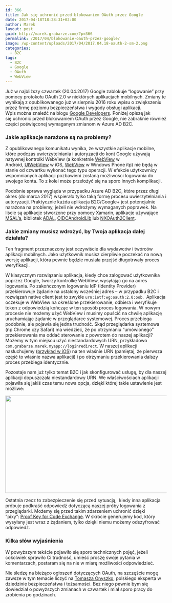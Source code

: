 ```yaml
---
id: 366
title: Jak się uchronić przed blokowaniem OAuth przez Google
date: 2017-04-18T18:28:31+02:00
author: Marek
layout: post
guid: http://marek.grabarze.com/?p=366
permalink: /2017/04/blokowanie-oauth-przez-google/
image: /wp-content/uploads/2017/04/2017.04.18-oauth-2-sm-2.png
categories:
  - B2C
tags:
  - B2C
  - Google
  - OAuth
  - WebView
---
```

Już w najbliższy czwartek (20.04.2017) Google zablokuje &#8220;logowanie&#8221; przy pomocy protokołu OAuth 2.0 w niektórych aplikacjach mobilnych. Zmiany te wynikają z opublikowanego już w sierpniu 2016 roku wpisu o zwiększeniu przez firmę poziomu bezpieczeństwa i wygody obsługi aplikacji. Wpis można znaleźć na blogu <a href="https://developers.googleblog.com/2016/08/modernizing-oauth-interactions-in-native-apps.html" target="_blank" rel="noopener noreferrer">Google Developers</a>. Poniżej opiszę jak się uchronić przed blokowaniem OAuth przez Google, nie zabraknie również części poświęconej wymaganym zmianom w Azure AD B2C.

### Jakie aplikacje narażone są na problemy?

Z opublikowanego komunikatu wynika, że wszystkie aplikacje mobilne, które podczas uwierzytelniania i autoryzacji do kont Google używają natywnej kontrolki WebView (a konkretnie <a title="" href="https://developer.android.com/reference/android/webkit/WebView.html" target="_blank" rel="noopener noreferrer">WebView</a> w Android, <a title="" href="https://developer.apple.com/reference/uikit/uiwebview" target="_blank" rel="noopener noreferrer">UIWebView</a> w iOS, <a href="https://docs.microsoft.com/en-us/uwp/api/windows.ui.xaml.controls.webview" target="_blank" rel="noopener noreferrer">WebView</a> w Windows Phone itp) nie będą w stanie od czwartku wykonać tego typu operacji. W efekcie użytkownicy wspomnianych aplikacji pozbawieni zostaną możliwości logowania do swojego konta. To z kolei może przełożyć się na sporo innych komplikacji.

Podobnie sprawa wygląda w przypadku Azure AD B2C, które przez długi okres (do marca 2017) wspierało tylko taką formę procesu uwierzytelniania i autoryzacji. Praktycznie każda aplikacja B2C/Google+ jest potencjalnie narażona na problemy, jeżeli nie wdrożymy wymaganych poprawek. Na liście są aplikacje stworzone przy pomocy Xamarin, aplikacje używające <a href="https://github.com/AzureAD/microsoft-authentication-library-for-dotnet" target="_blank" rel="noopener noreferrer">MSAL&#8217;a</a>, bibliotek <a href="https://docs.microsoft.com/en-us/azure/active-directory/develop/active-directory-authentication-libraries" target="_blank" rel="noopener noreferrer">ADAL</a>, <a href="https://github.com/kalemontes/OIDCAndroidLib" target="_blank" rel="noopener noreferrer">OIDCAndroidLib</a> lub <a href="https://github.com/nxtbgthng/OAuth2Client" target="_blank" rel="noopener noreferrer">NXOAuth2Client</a>.

### Jakie zmiany musisz wdrożyć, by Twoja aplikacja dalej działała?

Ten fragment przeznaczony jest oczywiście dla wydawców i twórców aplikacji mobilnych. Jako użytkownik musisz cierpliwie poczekać na nową wersję aplikacji, która pewnie będzie musiała przejść długotrwały proces weryfikacji.

W klasycznym rozwiązaniu aplikacja, kiedy chce zalogować użytkownika poprzez Google, tworzy kontrolkę WebView, wysyłając go na adres logowania. Po zakończonym logowaniu IdP (Identity Provider) przekierowuje żądanie na ustalony wcześniej adres &#8211; w przypadku B2C i rozwiązań native client jest to zwykle <code class="EnlighterJSRAW" data-enlighter-language="null">urn:ietf:wg:oauth:2.0:oob</code>.  Aplikacja oczekuje w WebView na określone przekierowanie, odbiera i weryfikuje token z odpowiedzią kończąc w ten sposób proces logowania. W nowym procesie nie możemy użyć WebView i musimy opuścić na chwilę aplikację uruchamiając żądanie w przeglądarce systemowej. Proces przebiega podobnie, ale pojawia się jedna trudność. Skąd przeglądarka systemowa (np Chrome czy Safari) ma wiedzieć, że po otrzymaniu &#8220;umówionego&#8221; przekierowania ma oddać sterowanie z powrotem do naszej aplikacji? Możemy w tym miejscu użyć niestandardowych URN, przykładowo <code class="EnlighterJSRAW" data-enlighter-language="null">com.grabarze.marek.myapp://loginredirect</code>. W naszej aplikacji nasłuchujemy (<a href="https://developer.apple.com/library/content/documentation/iPhone/Conceptual/iPhoneOSProgrammingGuide/Inter-AppCommunication/Inter-AppCommunication.html" target="_blank" rel="noopener noreferrer">przykład w iOS</a>) na ten właśnie URN (pamiętaj, że pierwsza część to właśnie nazwa aplikacji) i po otrzymaniu przekierowania dalszy proces przebiega identycznie.

Pozostaje nam już tylko temat B2C i jak skonfigurować usługę, by dla naszej aplikacji dopuszczała niestandardowy URN. We właściwościach aplikacji pojawiła się jakiś czas temu nowa opcja, dzięki której takie ustawienie jest możliwe:

<img class="alignnone wp-image-373 size-full" src="http://marek.grabarze.com/wp-content/uploads/2017/04/2017.04.18-B2C-URN-Settinga.png" alt="" width="987" height="304" srcset="https://marekgrabarz.pl/wp-content/uploads/2017/04/2017.04.18-B2C-URN-Settinga.png 987w, https://marekgrabarz.pl/wp-content/uploads/2017/04/2017.04.18-B2C-URN-Settinga-300x92.png 300w, https://marekgrabarz.pl/wp-content/uploads/2017/04/2017.04.18-B2C-URN-Settinga-768x237.png 768w" sizes="(max-width: 987px) 100vw, 987px" /> 

Ostatnia rzecz to zabezpieczenie się przed sytuacją,  kiedy inna aplikacja próbuje podkraść odpowiedź dotyczącą naszej próby logowania z przeglądarki. Możemy się przed takim zdarzeniem uchronić dzięki &#8220;pixy&#8221;: <a href="https://tools.ietf.org/html/rfc7636" target="_blank" rel="noopener noreferrer">Proof Key for Code Exchange</a>. W skrócie generujemy kod, który wysyłany jest wraz z żądaniem, tylko dzięki niemu możemy odszyfrować odpowiedź.

### Kilka słów wyjaśnienia

W powyższym tekście pojawiło się sporo technicznych pojęć, jeżeli cokolwiek sprawiło Ci trudność, umieść proszę swoje pytania w komentarzach, postaram się na nie w miarę możliwości odpowiedzieć.

Nie śledzę na bieżąco ogłoszeń dotyczących OAuth, na szczęście mogę zawsze w tym temacie liczyć na <a href="https://twitter.com/tonyszko" target="_blank" rel="noopener noreferrer">Tomasza Onyszko</a>, polskiego eksperta w dziedzinie bezpieczeństwa i tożsamości. Bez niego pewnie bym się dowiedział o powyższych zmianach w czwartek i miał sporo pracy do zrobienia po godzinach.